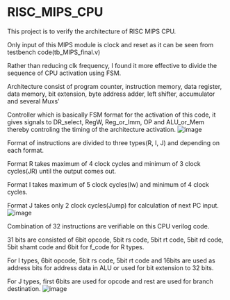 # RISC_MIPS_CPU
This project is to verify the architecture of RISC MIPS CPU.

Only input of this MIPS module is clock and reset as it can be seen from testbench code(tb_MIPS_final.v)

Rather than reducing clk frequency, I found it more effective to divide the sequence of CPU activation using FSM.


Architecture consist of program counter, instruction memory, data register, data memory, bit extension, byte address adder, left shifter, accumulator and several Muxs'

Controller which is basically FSM format for the activation of this code, it gives signals to DR_select, RegW, Reg_or_Imm, OP and ALU_or_Mem thereby controling the timing of
the architecture activation.
![image](https://github.com/dylee0907/RISC_MIPS_CPU/assets/79738681/c6bc25b9-5c5f-4d29-825e-4e8a02e55de7)



Format of instructions are divided to three types(R, I, J) and depending on each format.

Format R takes maximum of 4 clock cycles and minimum of 3 clock cycles(JR) until the output comes out. 

Format I takes maximum of 5 clock cycles(lw) and minimum of 4 clock cycles.

Format J takes only 2 clock cycles(Jump) for calculation of next PC input.
![image](https://github.com/dylee0907/RISC_MIPS_CPU/assets/79738681/2157a23b-e2bd-479b-983f-2e22ccdf6e40)


Combination of 32 instructions are verifiable on this CPU verilog code.

31 bits are consisted of 6bit opcode, 5bit rs code, 5bit rt code, 5bit rd code, 5bit shamt code and 6bit for f_code for R types.

For I types, 6bit opcode, 5bit rs code, 5bit rt code and 16bits are used as address bits for address data in ALU or used for bit extension to 32 bits.

For J types, first 6bits are used for opcode and rest are used for branch destination.
![image](https://github.com/dylee0907/RISC_MIPS_CPU/assets/79738681/66d52631-37b4-41a4-ae17-830a4b23c92c)
